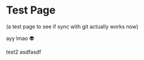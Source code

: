 # Test Page

(a test page to see if sync with git actually works now)

ayy lmao 👽



test2 asdfasdf
